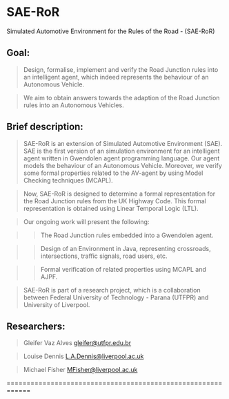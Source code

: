 # SAE-RoR
Simulated Automotive Environment for the Rules of the Road - (SAE-RoR)

## Goal:

> Design, formalise, implement and verify the Road Junction rules into an intelligent agent, which indeed represents the behaviour of an Autonomous Vehicle.

> We aim to obtain answers towards the adaption of the Road Junction rules into an Autonomous Vehicles.

## Brief description:

> SAE-RoR is an extension of Simulated Automotive Environment (SAE). SAE is the first version of an simulation environment for an intelligent agent written in Gwendolen agent programming language. Our agent models the behaviour of an Autonomous Vehicle. Moreover, we verify some formal properties related to the AV-agent by using Model Checking techniques (MCAPL).

> Now, SAE-RoR is designed to determine a formal representation for the Road Junction rules from the UK Highway Code. This formal representation is obtained using Linear Temporal Logic (LTL).

> Our ongoing work will present the following:

>> The Road Junction rules embedded into a Gwendolen agent.

>> Design of an Environment in Java, representing crossroads, intersections, traffic signals, road users, etc.

>> Formal verification of related properties using MCAPL and AJPF.


> SAE-RoR is part of a research project, which is a collaboration between Federal University of Technology - Parana (UTFPR) and University of Liverpool.

## Researchers:

> Gleifer Vaz Alves gleifer@utfpr.edu.br

> Louise Dennis L.A.Dennis@liverpool.ac.uk

> Michael Fisher MFisher@liverpool.ac.uk

============================================================
